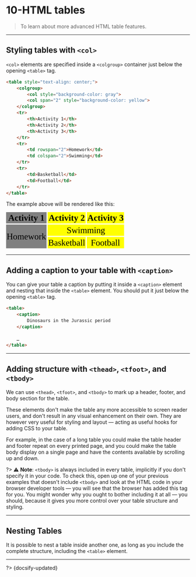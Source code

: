 # 10-HTML tables

> To learn about more advanced HTML table features. 

---

## Styling tables with `<col>`

`<col>` elements are specified inside a `<colgroup>` container just below the opening `<table>` tag.

```html
<table style="text-align: center;">
    <colgroup>
        <col style="background-color: gray">
        <col span="2" style="background-color: yellow">
    </colgroup>
    <tr>
        <th>Activity 1</th>
        <th>Activity 2</th>
        <th>Activity 3</th>
    </tr>
    <tr>
        <td rowspan="2">Homework</td>
        <td colspan="2">Swimming</td>
    </tr>
    <tr>
        <td>Basketball</td>
        <td>Football</td>
    </tr>
</table>
```

The example above will be rendered like this:

![](../_assets/_images/styling%20tables%20with%20col.svg ':size=300')

---

## Adding a caption to your table with `<caption>`

You can give your table a caption by putting it inside a `<caption>` element and nesting that inside the `<table>` element. You should put it just below the opening `<table>` tag.

```html
<table>
    <caption>
        Dinosaurs in the Jurassic period
    </caption>

    …
</table>
```

---

## Adding structure with `<thead>`, `<tfoot>`, and `<tbody>`

We can use `<thead>`, `<tfoot>`, and `<tbody>` to mark up a header, footer, and body section for the table.

These elements don't make the table any more accessible to screen reader users, and don't result in any visual enhancement on their own. They are however very useful for styling and layout — acting as useful hooks for adding CSS to your table.

For example, in the case of a long table you could make the table header and footer repeat on every printed page, and you could make the table body display on a single page and have the contents available by scrolling up and down.

?> ⚠️ **Note**: `<tbody>` is always included in every table, implicitly if you don't specify it in your code. To check this, open up one of your previous examples that doesn't include `<tbody>` and look at the HTML code in your browser developer tools — you will see that the browser has added this tag for you. You might wonder why you ought to bother including it at all — you should, because it gives you more control over your table structure and styling.

---

## Nesting Tables

It is possible to nest a table inside another one, as long as you include the complete structure, including the `<table>` element.



---

?> {docsify-updated}